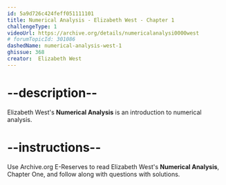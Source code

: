 ```yaml
---
id: 5a9d726c424feff051111101
title: Numerical Analysis - Elizabeth West - Chapter 1
challengeType: 1
videoUrl: https://archive.org/details/numericalanalysi0000west
# forumTopicId: 301086
dashedName: numerical-analysis-west-1
ghissue: 368
creator:  Elizabeth West
---
```


# --description--

Elizabeth West's __Numerical Analysis__ is an introduction to numerical analysis.

# --instructions--

Use Archive.org E-Reserves to read Elizabeth West's __Numerical Analysis__, Chapter One, and follow along with questions with solutions. 